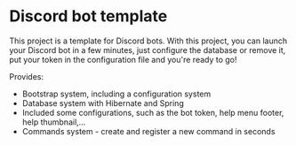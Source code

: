 # Discord bot template

This project is a template for Discord bots. 
With this project, you can launch your Discord bot in a few minutes, just configure the database or remove it, put your token in the configuration file and you're ready to go!

Provides:
* Bootstrap system, including a configuration system
* Database system with Hibernate and Spring
* Included some configurations, such as the bot token, help menu footer, help thumbnail,...
* Commands system - create and register a new command in seconds
